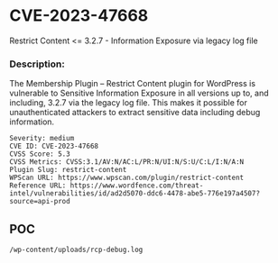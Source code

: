 # CVE-2023-47668
Restrict Content &lt;= 3.2.7 - Information Exposure via legacy log file

### Description:

The Membership Plugin – Restrict Content plugin for WordPress is vulnerable to Sensitive Information Exposure in all versions up to, and including, 3.2.7 via the legacy log file. This makes it possible for unauthenticated attackers to extract sensitive data including debug information.
```
Severity: medium
CVE ID: CVE-2023-47668
CVSS Score: 5.3
CVSS Metrics: CVSS:3.1/AV:N/AC:L/PR:N/UI:N/S:U/C:L/I:N/A:N
Plugin Slug: restrict-content
WPScan URL: https://www.wpscan.com/plugin/restrict-content
Reference URL: https://www.wordfence.com/threat-intel/vulnerabilities/id/ad2d5070-ddc6-4478-abe5-776e197a4507?source=api-prod
```

POC
---

`/wp-content/uploads/rcp-debug.log`

